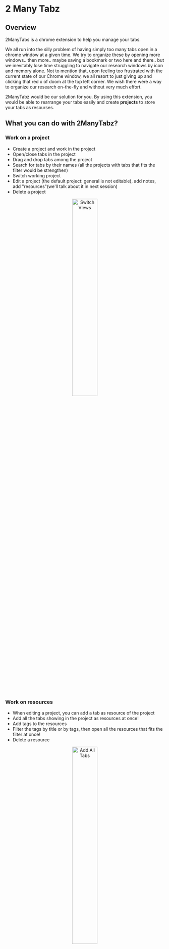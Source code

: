 # 2 Many Tabz

## Overview
2ManyTabs is a chrome extension to help you manage your tabs. 

We all run into the silly problem of having simply too many tabs open in a chrome window at a given time. We try to organize these by opening more windows.. then more.. maybe saving a bookmark or two here and there.. but we inevitably lose time struggling to navigate our research windows by icon and memory alone. Not to mention that, upon feeling too frustrated with the current state of our Chrome window, we all resort to just giving up and clicking that red x of doom at the top left corner. We wish there were a way to organize our research on-the-fly and without very much effort.

2ManyTabz would be our solution for you. By using this extension, you would be able to rearrange your tabs easily and create **projects** to store your tabs as resourses.

## What you can do with 2ManyTabz?

### Work on a project
- Create a project and work in the project
- Open/close tabs in the project
- Drag and drop tabs among the project
- Search for tabs by their names (all the projects with tabs that fits the filter would be strengthen)
- Switch working project
- Edit a project (the default project: general is not editable), add notes, add "resources"(we'll talk about it in next session)
- Delete a project

<p align="center">
  <img src="docs/images/switchViews.gif" alt = "Switch Views" width="40%">
</p>

### Work on resources
- When editing a project, you can add a tab as resource of the project
- Add all the tabs showing in the project as resources at once!
- Add tags to the resources
- Filter the tags by title or by tags, then open all the resources that fits the filter at once!
- Delete a resource

<p align="center">
  <img src="docs/images/addAllTabs.gif" alt = "Add All Tabs" width="40%">
</p>

### Synchronize your data to the cloud
- If the user is not signed in, all the data about the projects would be stored in local storage
- If the user has signed in, the data would be stored in the server's database
- If the user choose to synchronize the data, then at the begining the local data would be uploaded to the server for merging. After that, each operation would change both the local data and data in the remote database

<p align="center">
  <img src="docs/images/login_and_synchronize.gif" alt = "login and synchronize" width="40%">
</p>

## Try it by yourself
* You could simply go to this page:  
  https://chrome.google.com/webstore/detail/2manytabz/lpddhdnkblogiooieonlanekgbkcmcoa  
  and click on "Add to Chrome"
* Turn on the extension by clicking the blue radio button at the bottom right corner of the extension box.

## Architecture

### Front-end
We use React for the UI, and use Redux to manage the data.

#### Popup page components

##### App
* Routing to 3 pages and modals
* A footer to control login status
 (Links to an external site.)TabManager:

##### TabView
* Filter tabs according to title
* Switch between grid view and list view
* Capture and show the screenshot for the grid view
* Click to go to a tab
* Click to close a tab
* Drag a tab to a project

##### PojectList
* Show project list (projectName + tabName + and n other tabs)
* Show projects with tabs that fulfill the filter as strong
* Switch active project (class : choosen)
* Close all the tabs in the project
* Create a new project (check if the name exists)
* (Links to an external site.)ProjectDetail:

##### ProjectEditor
* Edit the name and note of a project
* TabView:
* Basicly the same as tab manager (open/close), but can not drag a tab
* Add a tab to current project
* Delete project and go back to tab manager if succeed

##### ResourceView
* Add all opened tabs in the project to resource
* Filter: select box + input, filter by tab or title
* OpenAll: open all the tabs that fits the filter
* Open one tab: by clicking a resource
* Update the resource: when the title and icon of the resource * doesn't match the tab with same url
* Resource: Display the title and tags of a resource
* Click the down button to show detail of the resource and edit the tags
* Bluring event would upload the change of the tags
* Delete the resource

##### Modal
  Recently we have a synchronize modal (To switch the synchronize status), a dialog modal and an error modal  

#### Background page and store
* For the front end, data is stored in the background
* Popup page uses actions (redux for chrome would send them as messages) to change data in store 
* Several listeners are added to listen to tab update/ activate / remove events
* Since direct communication (through stringified js objects, could not convey functions) can not handle promises or handle error, we use aliases to conduct actions in background pages
* Data in store:
```js
const initialState = {
 tabs: {
    tabList: {},
    activeTab: -1,
    activeWindow: -1,
    movingTab: null,
  },
  projects: {
    projectList: loadProjectList(), // An array of projects
    currentProject: JSON.parse(Values.emptyProject), // { projectName: '', projectNote: '', resources: {} }
    activeProj: Values.defaultProject, // General
    synchronizing: 0,
  },
  preferences: loadPreferences(),
  // View: 0 -> ListView, 1 -> GridView
  // Synchronize: -1 -> unknown, 0 -> don't synchronize, 1 -> synchronize
  auth: {
    authenticated: false,
    userName: '',
  },
  error: {
    errorMsg: '',
  },
};
```
A listener is added to store. If the state of store has been changed, write the new preferences to local storage. If has been logged in and not using synchronize, would not update project info, otherwise write the new project list and new current project

#### Communicate with the backend

* Methods are defined in src/modules/ajax.js
* Methods are called from src/background/aliases4project
     
### Back-end
We use Express + MongoDB for the backend.

 * Tab Model
     * URL
     * Title
     * Icon Url
     * Tags 
     * Parent (project id)
 * Project/Folder Model
     * Name
     * Custom Notes
     * User (id of the user who created the project)
 * User model
     * Name
     * Email
     * Password

## Screenshots
![communication among 3 parts](docs/images/communication_for_3_parts.png)
  
## Acknowledgments
### References
* https://thoughtbot.com/blog/redux-for-chrome-extensions
* https://blog.csdn.net/weixin_41646716/article/details/89375896
* https://blog.logrocket.com/building-a-modal-module-for-react-with-react-router/
* https://stackoverflow.com/questions/20958078/resize-a-base-64-image-in-javascript-without-using-canvas
* https://dev.to/tchan/web-automation-using-puppeteer-inside-a-chrome-extension-318o
* http://jsfiddle.net/robhawkes/gHCJt/
* https://medium.com/@jrcreencia/persisting-redux-state-to-local-storage-f81eb0b90e7e
